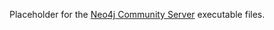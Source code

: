 Placeholder for the [Neo4j Community Server](https://neo4j.com/download/other-releases/#releases) executable files.